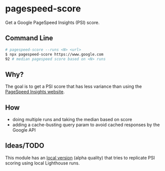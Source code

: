 # pagespeed-score

Get a Google PageSpeed Insights (PSI) score.

## Command Line

```sh
# pagespeed-score --runs <N> <url>
$ npx pagespeed-score https://www.google.com
92 # median pagespeed score based on <N> runs 
```

## Why?

The goal is to get a PSI score that has less variance than using the [PageSpeed Insights website](https://developers.google.com/speed/pagespeed/insights/).

## How

* doing multiple runs and taking the median based on score
* adding a cache-busting query param to avoid cached responses by the Google API

## Ideas/TODO

This module has an [local version](/local) (alpha quality) that tries to replicate PSI scoring using local Lighthouse runs.
